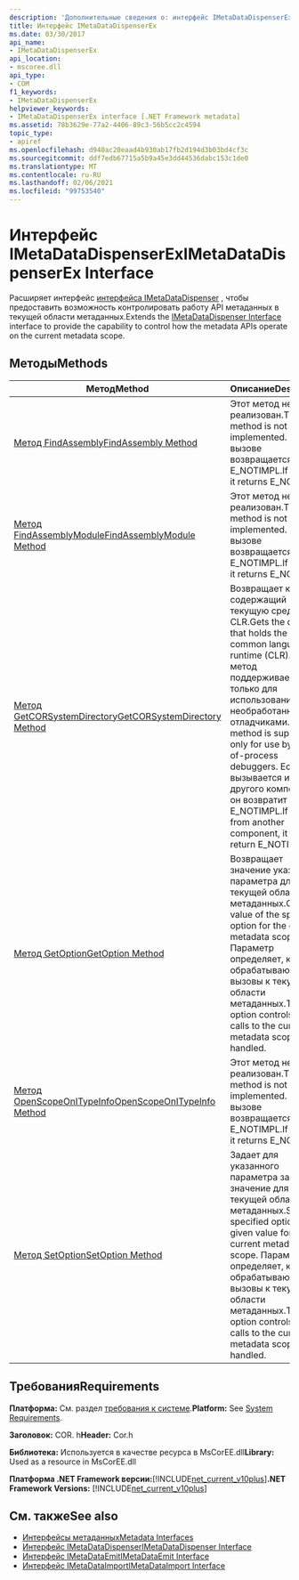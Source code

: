 ```yaml
---
description: 'Дополнительные сведения о: интерфейс IMetaDataDispenserEx'
title: Интерфейс IMetaDataDispenserEx
ms.date: 03/30/2017
api_name:
- IMetaDataDispenserEx
api_location:
- mscoree.dll
api_type:
- COM
f1_keywords:
- IMetaDataDispenserEx
helpviewer_keywords:
- IMetaDataDispenserEx interface [.NET Framework metadata]
ms.assetid: 78b3629e-77a2-4406-89c3-56b5cc2c4594
topic_type:
- apiref
ms.openlocfilehash: d940ac20eaad4b930ab17fb2d194d3b03bd4cf3c
ms.sourcegitcommit: ddf7edb67715a5b9a45e3dd44536dabc153c1de0
ms.translationtype: MT
ms.contentlocale: ru-RU
ms.lasthandoff: 02/06/2021
ms.locfileid: "99753540"
---
```

# <a name="imetadatadispenserex-interface"></a><span data-ttu-id="0fc98-103">Интерфейс IMetaDataDispenserEx</span><span class="sxs-lookup"><span data-stu-id="0fc98-103">IMetaDataDispenserEx Interface</span></span>

<span data-ttu-id="0fc98-104">Расширяет интерфейс [интерфейса IMetaDataDispenser](imetadatadispenser-interface.md) , чтобы предоставить возможность контролировать работу API метаданных в текущей области метаданных.</span><span class="sxs-lookup"><span data-stu-id="0fc98-104">Extends the [IMetaDataDispenser Interface](imetadatadispenser-interface.md) interface to provide the capability to control how the metadata APIs operate on the current metadata scope.</span></span>  
  
## <a name="methods"></a><span data-ttu-id="0fc98-105">Методы</span><span class="sxs-lookup"><span data-stu-id="0fc98-105">Methods</span></span>  
  
|<span data-ttu-id="0fc98-106">Метод</span><span class="sxs-lookup"><span data-stu-id="0fc98-106">Method</span></span>|<span data-ttu-id="0fc98-107">Описание</span><span class="sxs-lookup"><span data-stu-id="0fc98-107">Description</span></span>|  
|------------|-----------------|  
|[<span data-ttu-id="0fc98-108">Метод FindAssembly</span><span class="sxs-lookup"><span data-stu-id="0fc98-108">FindAssembly Method</span></span>](imetadatadispenserex-findassembly-method.md)|<span data-ttu-id="0fc98-109">Этот метод не реализован.</span><span class="sxs-lookup"><span data-stu-id="0fc98-109">This method is not implemented.</span></span> <span data-ttu-id="0fc98-110">При вызове возвращается E_NOTIMPL.</span><span class="sxs-lookup"><span data-stu-id="0fc98-110">If called, it returns E_NOTIMPL.</span></span>|  
|[<span data-ttu-id="0fc98-111">Метод FindAssemblyModule</span><span class="sxs-lookup"><span data-stu-id="0fc98-111">FindAssemblyModule Method</span></span>](imetadatadispenserex-findassemblymodule-method.md)|<span data-ttu-id="0fc98-112">Этот метод не реализован.</span><span class="sxs-lookup"><span data-stu-id="0fc98-112">This method is not implemented.</span></span> <span data-ttu-id="0fc98-113">При вызове возвращается E_NOTIMPL.</span><span class="sxs-lookup"><span data-stu-id="0fc98-113">If called, it returns E_NOTIMPL.</span></span>|  
|[<span data-ttu-id="0fc98-114">Метод GetCORSystemDirectory</span><span class="sxs-lookup"><span data-stu-id="0fc98-114">GetCORSystemDirectory Method</span></span>](imetadatadispenserex-getcorsystemdirectory-method.md)|<span data-ttu-id="0fc98-115">Возвращает каталог, содержащий текущую среду CLR.</span><span class="sxs-lookup"><span data-stu-id="0fc98-115">Gets the directory that holds the current common language runtime (CLR).</span></span> <span data-ttu-id="0fc98-116">Этот метод поддерживается только для использования необработанными отладчиками.</span><span class="sxs-lookup"><span data-stu-id="0fc98-116">This method is supported only for use by out-of-process debuggers.</span></span> <span data-ttu-id="0fc98-117">Если вызывается из другого компонента, он возвратит E_NOTIMPL.</span><span class="sxs-lookup"><span data-stu-id="0fc98-117">If called from another component, it will return E_NOTIMPL.</span></span>|  
|[<span data-ttu-id="0fc98-118">Метод GetOption</span><span class="sxs-lookup"><span data-stu-id="0fc98-118">GetOption Method</span></span>](imetadatadispenserex-getoption-method.md)|<span data-ttu-id="0fc98-119">Возвращает значение указанного параметра для текущей области метаданных.</span><span class="sxs-lookup"><span data-stu-id="0fc98-119">Gets the value of the specified option for the current metadata scope.</span></span> <span data-ttu-id="0fc98-120">Параметр определяет, как обрабатываются вызовы к текущей области метаданных.</span><span class="sxs-lookup"><span data-stu-id="0fc98-120">The option controls how calls to the current metadata scope are handled.</span></span>|  
|[<span data-ttu-id="0fc98-121">Метод OpenScopeOnITypeInfo</span><span class="sxs-lookup"><span data-stu-id="0fc98-121">OpenScopeOnITypeInfo Method</span></span>](imetadatadispenserex-openscopeonitypeinfo-method.md)|<span data-ttu-id="0fc98-122">Этот метод не реализован.</span><span class="sxs-lookup"><span data-stu-id="0fc98-122">This method is not implemented.</span></span> <span data-ttu-id="0fc98-123">При вызове возвращается E_NOTIMPL.</span><span class="sxs-lookup"><span data-stu-id="0fc98-123">If called, it returns E_NOTIMPL.</span></span>|  
|[<span data-ttu-id="0fc98-124">Метод SetOption</span><span class="sxs-lookup"><span data-stu-id="0fc98-124">SetOption Method</span></span>](imetadatadispenserex-setoption-method.md)|<span data-ttu-id="0fc98-125">Задает для указанного параметра заданное значение для текущей области метаданных.</span><span class="sxs-lookup"><span data-stu-id="0fc98-125">Sets the specified option to a given value for the current metadata scope.</span></span> <span data-ttu-id="0fc98-126">Параметр определяет, как обрабатываются вызовы к текущей области метаданных.</span><span class="sxs-lookup"><span data-stu-id="0fc98-126">The option controls how calls to the current metadata scope are handled.</span></span>|  
  
## <a name="requirements"></a><span data-ttu-id="0fc98-127">Требования</span><span class="sxs-lookup"><span data-stu-id="0fc98-127">Requirements</span></span>  

 <span data-ttu-id="0fc98-128">**Платформа:** См. раздел [требования к системе](../../get-started/system-requirements.md).</span><span class="sxs-lookup"><span data-stu-id="0fc98-128">**Platform:** See [System Requirements](../../get-started/system-requirements.md).</span></span>  
  
 <span data-ttu-id="0fc98-129">**Заголовок:** COR. h</span><span class="sxs-lookup"><span data-stu-id="0fc98-129">**Header:** Cor.h</span></span>  
  
 <span data-ttu-id="0fc98-130">**Библиотека:** Используется в качестве ресурса в MsCorEE.dll</span><span class="sxs-lookup"><span data-stu-id="0fc98-130">**Library:** Used as a resource in MsCorEE.dll</span></span>  
  
 <span data-ttu-id="0fc98-131">**Платформа .NET Framework версии:**[!INCLUDE[net_current_v10plus](../../../../includes/net-current-v10plus-md.md)]</span><span class="sxs-lookup"><span data-stu-id="0fc98-131">**.NET Framework Versions:** [!INCLUDE[net_current_v10plus](../../../../includes/net-current-v10plus-md.md)]</span></span>  
  
## <a name="see-also"></a><span data-ttu-id="0fc98-132">См. также</span><span class="sxs-lookup"><span data-stu-id="0fc98-132">See also</span></span>

- [<span data-ttu-id="0fc98-133">Интерфейсы метаданных</span><span class="sxs-lookup"><span data-stu-id="0fc98-133">Metadata Interfaces</span></span>](metadata-interfaces.md)
- [<span data-ttu-id="0fc98-134">Интерфейс IMetaDataDispenser</span><span class="sxs-lookup"><span data-stu-id="0fc98-134">IMetaDataDispenser Interface</span></span>](imetadatadispenser-interface.md)
- [<span data-ttu-id="0fc98-135">Интерфейс IMetaDataEmit</span><span class="sxs-lookup"><span data-stu-id="0fc98-135">IMetaDataEmit Interface</span></span>](imetadataemit-interface.md)
- [<span data-ttu-id="0fc98-136">Интерфейс IMetaDataImport</span><span class="sxs-lookup"><span data-stu-id="0fc98-136">IMetaDataImport Interface</span></span>](imetadataimport-interface.md)
